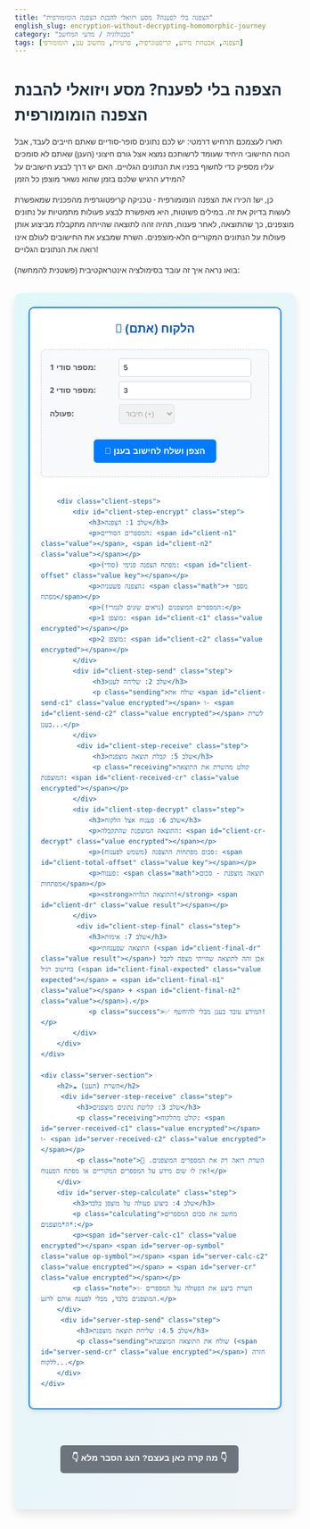 ```yaml
---
title: "הצפנה בלי לפענח? מסע ויזואלי להבנת הצפנה הומומורפית"
english_slug: encryption-without-decrypting-homomorphic-journey
category: "טכנולוגיה / מדעי המחשב"
tags: [הצפנה, אבטחת מידע, קריפטוגרפיה, פרטיות, מחשוב ענן, הומומורפי]
---
```

# הצפנה בלי לפענח? מסע ויזואלי להבנת הצפנה הומומורפית

תארו לעצמכם תרחיש דרמטי: יש לכם נתונים סופר-סודיים שאתם חייבים לעבד, אבל הכוח החישובי היחיד שעומד לרשותכם נמצא אצל גורם חיצוני (הענן) שאתם לא סומכים עליו מספיק כדי לחשוף בפניו את הנתונים הגלויים. האם יש דרך לבצע חישובים על המידע הרגיש שלכם בזמן שהוא נשאר מוצפן כל הזמן?

כן, יש! הכירו את הצפנה הומומורפית - טכניקה קריפטוגרפית מהפכנית שמאפשרת לעשות בדיוק את זה. במילים פשוטות, היא מאפשרת לבצע פעולות מתמטיות על נתונים מוצפנים, כך שהתוצאה, לאחר פענוח, תהיה זהה לתוצאה שהייתה מתקבלת מביצוע אותן פעולות על הנתונים המקוריים הלא-מוצפנים. השרת שמבצע את החישובים לעולם אינו רואה את הנתונים הגלויים!

בואו נראה איך זה עובד בסימולציה אינטראקטיבית (פשטנית להמחשה):

<div class="homomorphic-demo">
    <div class="client-section">
        <h2>📍 הלקוח (אתם)</h2>
        <div class="input-area">
            <label for="num1">מספר סודי 1:</label>
            <input type="number" id="num1" value="5" min="1" max="10">
            <br>
            <label for="num2">מספר סודי 2:</label>
            <input type="number" id="num2" value="3" min="1" max="10">
            <br>
            <label for="operation">פעולה:</label>
            <select id="operation" disabled> <!-- Disable for simplicity in this demo -->
                <option value="add">חיבור (+)</option>
                <!-- <option value="multiply">כפל (*)</option> -->
            </select>
            <br>
            <button id="calculateBtn">🔐 הצפן ושלח לחישוב בענן</button>
        </div>

        <div class="client-steps">
            <div id="client-step-encrypt" class="step">
                <h3>שלב 1: הצפנה</h3>
                <p>המספרים הסודיים: <span id="client-n1" class="value"></span>, <span id="client-n2" class="value"></span></p>
                <p>מפתח הצפנה פנימי (סודי): <span id="client-offset" class="value key"></span></p>
                <p>הצפנה פשטנית: <span class="math">מספר + מפתח</span></p>
                <p>המספרים המוצפנים (נראים שונים לגמרי!):</p>
                <p>מוצפן 1: <span id="client-c1" class="value encrypted"></span></p>
                <p>מוצפן 2: <span id="client-c2" class="value encrypted"></span></p>
            </div>
            <div id="client-step-send" class="step">
                 <h3>שלב 2: שליחה לענן</h3>
                 <p class="sending">שולח את <span id="client-send-c1" class="value encrypted"></span> ו- <span id="client-send-c2" class="value encrypted"></span> לשרת בענן...</p>
            </div>
             <div id="client-step-receive" class="step">
                 <h3>שלב 5: קבלת תוצאה מוצפנת</h3>
                 <p class="receiving">קולט מהשרת את התוצאה המוצפנת: <span id="client-received-cr" class="value encrypted"></span></p>
            </div>
            <div id="client-step-decrypt" class="step">
                <h3>שלב 6: פענוח אצל הלקוח</h3>
                <p>התוצאה המוצפנת שהתקבלה: <span id="client-cr-decrypt" class="value encrypted"></span></p>
                <p>סכום מפתחות ההצפנה (משמש לפענוח): <span id="client-total-offset" class="value key"></span></p>
                <p>פענוח: <span class="math">תוצאה מוצפנת - סכום מפתחות</span></p>
                <p><strong>התוצאה הגלויה!</strong> <span id="client-dr" class="value result"></span></p>
            </div>
             <div id="client-step-final" class="step">
                <h3>שלב 7: אימות</h3>
                <p>התוצאה שפענחתי (<span id="client-final-dr" class="value result"></span>) אכן זהה לתוצאה שהייתי מצפה לקבל בחישוב רגיל (<span id="client-final-expected" class="value expected"></span> = <span id="client-final-n1" class="value"></span> + <span id="client-final-n2" class="value"></span>).</p>
                <p class="success">✅ המידע עובד בענן מבלי להיחשף!</p>
            </div>
        </div>
    </div>

    <div class="server-section">
        <h2>☁️ השרת (הענן)</h2>
         <div id="server-step-receive" class="step">
             <h3>שלב 3: קליטת נתונים מוצפנים</h3>
             <p class="receiving">קולט מהלקוח: <span id="server-received-c1" class="value encrypted"></span> ו- <span id="server-received-c2" class="value encrypted"></span></p>
             <p class="note">🤫 השרת רואה רק את המספרים המוצפנים. אין לו שום מידע על המספרים המקוריים או מפתח הפענוח!</p>
        </div>
        <div id="server-step-calculate" class="step">
            <h3>שלב 4: ביצוע פעולה על מוצפן בלבד</h3>
            <p class="calculating">מחשב את סכום המספרים ה*מוצפנים*:</p>
            <p><span id="server-calc-c1" class="value encrypted"></span> <span id="server-op-symbol" class="value op-symbol"></span> <span id="server-calc-c2" class="value encrypted"></span> = <span id="server-cr" class="value encrypted"></span></p>
            <p class="note">✨ השרת ביצע את הפעולה על המספרים המוצפנים בלבד, מבלי לפענח אותם לרגע.</p>
        </div>
         <div id="server-step-send" class="step">
             <h3>שלב 4.5: שליחת תוצאה מוצפנת</h3>
             <p class="sending">שולח את התוצאה המוצפנת (<span id="server-send-cr" class="value encrypted"></span>) חזרה ללקוח...</p>
        </div>
    </div>
</div>

<button id="toggleExplanationBtn">👇 מה קרה כאן בעצם? הצג הסבר מלא 👇</button>

<div id="explanation" style="display: none;">
    <h2>הצפנה הומומורפית - ההסבר המלא</h2>

    <h3>מהי הצפנה הומומורפית?</h3>
    הצפנה הומומורפית היא סוג של הצפנה המאפשרת לבצע פעולות חישוביות על מידע מוצפן מבלי לפענח אותו קודם. התוצאה של החישוב על המידע המוצפן תהיה זהה לתוצאה של החישוב על המידע הגלוי, לאחר שתפוענח. פירוש השם "הומומורפית" מגיע מיוונית ומשמעותו "אותה צורה" או "אותה מבנה", המתייחס לכך שמבנה הפעולות (חיבור/כפל) נשמר בין העולם הגלוי לעולם המוצפן.

    <h3>הבעיה שפותרת הצפנה הומומורפית</h3>
    בעידן הביג דאטה ומחשוב הענן, ארגונים ויחידים אוגרים כמויות עצומות של נתונים רגישים (רפואיים, פיננסיים, אישיים) ורוצים לעבד אותם באמצעות שירותי ענן או שירותי צד שלישי כדי לנצל את כוח העיבוד או האנליטיקה שלהם. הבעיה היא ששליחת הנתונים במצב גלוי (לא מוצפן) לצד שלישי חושפת אותם לסיכוני פרטיות ואבטחה חמורים. הצפנה הומומורפית מאפשרת לשלוח את הנתונים מוצפנים, לבצע עליהם את החישוב הנדרש בענן, ולקבל תוצאה מוצפנת בחזרה, אותה הלקוח יכול לפענח ולקבל את התשובה הנכונה - וכל זאת מבלי שהענן יצטרך לראות או לפענח את הנתונים המקוריים או את התוצאה הסופית.

    <h3>השוואה להצפנה רגילה</h3>
    בהצפנה רגילה (כמו AES), אם רוצים לבצע חישוב על נתונים מוצפנים, יש לפענח אותם קודם, לבצע את החישוב על הנתונים הגלויים, ואז להצפין מחדש את התוצאה אם רוצים לשמור על פרטיותה. זה דורש מהשרת או מצד שלישי שמעבד את הנתונים גישה למפתח הפענוח ולנתונים הגלויים בשלב כלשהו של התהליך, מה שפוגע בפרטיות. הצפנה הומומורפית מבטלת את הצורך הזה בשלב העיבוד על ידי שימוש בתכונות מתמטיות מיוחדות של שיטת ההצפנה.

    <h3>הרעיון הבסיסי מאחורי הדמו הפשטני:</h3>
    הדמו שראיתם למעלה מדגים עקרון **הומומורפיות חיבורית פשטנית ביותר**. נניח שיש לנו מספר <span class="math">n</span>. נצפין אותו על ידי הוספת "מפתח" סודי <span class="math">r</span>: <span class="math">E(n) = n + r</span>. אם נצפין שני מספרים, <span class="math">n1</span> ו-<span class="math">n2</span>, עם מפתחות שונים <span class="math">r1</span> ו-<span class="math">r2</span> בהתאמה:
    <span class="math">E(n1) = n1 + r1</span>
    <span class="math">E(n2) = n2 + r2</span>

    עכשיו, בואו נראה מה קורה אם השרת (שרואה רק את הערכים המוצפנים!) מחבר אותם:
    <span class="math">E(n1) + E(n2) = (n1 + r1) + (n2 + r2) = (n1 + n2) + (r1 + r2)</span>

    שימו לב! התוצאה המוצפנת שהשרת מקבל היא בדיוק הסכום של המספרים המקוריים (<span class="math">n1 + n2</span>) בתוספת סכום המפתחות (<span class="math">r1 + r2</span>).
    כשהלקוח מקבל בחזרה את התוצאה המוצפנת, הוא יודע מה היה סכום המפתחות שהשתמש בהם (<span class="math">r1 + r2</span>), ויכול פשוט לחסר אותו מהתוצאה המוצפנת כדי לקבל את הסכום המקורי:
    <span class="math">D(E(n1) + E(n2)) = (n1 + n2) + (r1 + r2) - (r1 + r2) = n1 + n2</span>

    הדמו הפשטני הזה עובד רק עבור חיבור והוא לחלוטין לא מאובטח בפועל (מפתחות אקראיים פשוטים לא מספיקים), אבל הוא ממחיש את הרעיון המרכזי: ניתן לבצע פעולה על ערכים מוצפנים ולקבל תוצאה שניתנת לפענוח לתוצאה הנכונה, מבלי שהגורם המחשב ראה את הערכים המקוריים או את התוצאה הסופית הגלויה. שיטות הומומורפיות אמיתיות משתמשות במתמטיקה מורכבת הרבה יותר, לרוב מבוססת על סריגים (lattices), כדי להשיג אבטחה ופונקציונליות רחבה יותר.

    <h3>סוגי הצפנה הומומורפית</h3>
    ישנם מספר סוגים של הצפנה הומומורפית, הנבדלים בסוג וכמות הפעולות שהם מאפשרים לבצע על נתונים מוצפנים:
    <ul>
        <li>**הצפנה הומומורפית חלקית (Partially Homomorphic Encryption - PHE):** מאפשרת לבצע סוג אחד בלבד של פעולה (או חיבור אינסופי פעמים, או כפל אינסופי פעמים) על הנתונים המוצפנים, אך לא שילוב של שניהם. דוגמאות כוללות את RSA (כפל) ואל-גמאל (ElGamal - כפל) או פאייה (Paillier - חיבור, דומה לעקרון בדמו אך מורכב יותר).</li>
        <li>**הצפנה הומומורפית כלשהי (Somewhat Homomorphic Encryption - SHE):** מאפשרת לבצע מספר מוגבל של סוגי פעולות (חיבור וכפל) על הנתונים המוצפנים, אך קיים גבול לעומק המעגל החישובי (כלומר, כמה פעולות שונות ניתן לשרשר). לאחר מספר מסוים של פעולות, ה"רעש" המתווסף להצפנה הופך גדול מדי ומפריע לפענוח תקין.</li>
        <li>**הצפנה הומומורפית מלאה (Fully Homomorphic Encryption - FHE):** המטרה הקדושה של התחום. מאפשרת לבצע **כל** סוג של פעולה חישובית (כלומר, כל מעגל בוליאני או אריתמטי) על הנתונים המוצפנים, מספר בלתי מוגבל של פעמים. זה מאפשר לבצע חישובים מורכבים מאוד על נתונים מוצפנים לחלוטין. פריצת הדרך המרכזית בתחום היתה עבודתו של קרייג ג'נטרי (Craig Gentry) ב-2009. מערכות FHE מודרניות משתמשות בטכניקה שנקראת "אתחול מחדש" (bootstrapping) כדי להקטין את ה"רעש" (או השגיאה) ולאפשר המשך החישובים.</li>
    </ul>

    <h3>אתגרים וחסרונות</h3>
    למרות הפוטנציאל העצום, הצפנה הומומורפית, ובפרט FHE, סובלת עדיין ממספר אתגרים משמעותיים המעכבים את אימוצה הנרחב:
    <ul>
        <li>**ביצועים:** חישובים על נתונים מוצפנים באמצעות FHE איטיים משמעותית (פי אלפים עד מיליונים) מחישובים על נתונים גלויים. הם דורשים גם נפח זיכרון גדול יותר.</li>
        <li>**מורכבות:** המערכות מורכבות מאוד לתכנון, הטמעה ושימוש נכון.</li>
        <li>**גודל הצפנה:** הטקסטים המוצפנים (ciphertext) גדולים בהרבה מהנתונים הגלויים המקוריים.</li>
    </ul>
    מחקר ופיתוח פעילים מתקיימים כדי לשפר את הביצועים ולהקטין את המורכבות. ישנן ספריות FHE בקוד פתוח (כמו SEAL של מיקרוסופט, HElib של IBM, או PALISADE) המאפשרות למפתחים להתנסות בטכנולוגיה זו.

    <h3>יישומים פוטנציאליים</h3>
    ככל שהטכנולוגיה תשתפר ותהפוך יעילה יותר, הצפנה הומומורפית צפויה להיות חיונית במגוון תחומים בהם פרטיות המידע היא קריטית:
    <ul>
        <li>**מחשוב ענן מאובטח לחלוטין:** עיבוד נתונים רגישים (כמו רשומות רפואיות, נתונים פיננסיים, מידע גנטי) בענן ללא חשיפתם לספק הענן, גם אם השרתים נפרצים.</li>
        <li>**פרטיות ברשתות נוירונים ובינה מלאכותית:** ביצוע אימון או הסקה על נתונים מוצפנים, או שימוש במודלים מוצפנים. מאפשר ניתוח נתונים רגישים ללא פגיעה בפרטיות.</li>
        <li>**ניתוח ביג דאטה תוך שמירה על פרטיות:** ביצוע שאילתות וניתוחים סטטיסטיים על מאגרי נתונים גדולים מוצפנים.</li>
        <li>**שיתוף פעולה מאובטח:** מספר צדדים יכולים לשתף פעולה בחישוב על הנתונים המשולבים שלהם (למשל, סטטיסטיקה על נתונים מכמה בתי חולים) מבלי שצד כלשהו ילמד על הנתונים הגלויים של צד אחר.</li>
        <li>**הצבעה אלקטרונית מאובטחת:** הבטחת פרטיות ההצבעה תוך כדי אפשרות לבצע חישוב על הקולות המוצפנים כדי לקבל את התוצאה הסופית.</li>
    </ul>
    הצפנה הומומורפית היא תחום מחקר פעיל ומרתק שמבטיח עתיד שבו פרטיות המידע והיכולת לעבד אותו אינם סותרים עוד.
</div>

<style>
    /* General Styles */
    body {
        font-family: 'Segoe UI', Tahoma, Geneva, Verdana, sans-serif;
        line-height: 1.6;
        color: #333;
    }

    h1, h2, h3 {
        color: #1a2a3a;
        margin-bottom: 15px;
    }

    p {
        margin-bottom: 10px;
    }

    .math {
        font-family: Consolas, Monaco, 'Andale Mono', 'Ubuntu Mono', monospace;
        background-color: #eef;
        padding: 2px 5px;
        border-radius: 3px;
        font-style: normal; /* Override italic for .note */
    }

    /* Demo Layout */
    .homomorphic-demo {
        display: flex;
        justify-content: center;
        align-items: stretch; /* Ensure sections stretch to match height */
        gap: 20px; /* Space between sections */
        padding: 25px;
        background: linear-gradient(to bottom right, #e0f7fa, #f0f4f8); /* Subtle gradient */
        border-radius: 12px;
        margin: 30px 0;
        flex-wrap: wrap; /* Allow wrapping on smaller screens */
        box-shadow: 0 8px 16px rgba(0, 0, 0, 0.1);
    }

    .client-section, .server-section {
        flex: 1; /* Allows sections to grow */
        min-width: 320px; /* Ensure minimum width for readability */
        padding: 20px;
        border-radius: 10px;
        background-color: #ffffff;
        box-shadow: 0 4px 8px rgba(0, 0, 0, 0.08);
        display: flex; /* Use flex to arrange inner content */
        flex-direction: column; /* Stack inner elements */
    }

    .client-section {
        border: 2px solid #007bff; /* Client primary color */
        color: #0056b3;
    }

    .server-section {
        border: 2px solid #28a745; /* Server success color */
         color: #1e7e34;
    }

    .client-section h2, .server-section h2 {
        text-align: center;
        margin-top: 0;
        margin-bottom: 20px;
        color: inherit; /* Use parent color */
    }

    /* Input Area */
    .input-area {
        background-color: #f8f9fa;
        padding: 15px;
        border-radius: 8px;
        margin-bottom: 20px;
        border: 1px dashed #ccc;
    }

    .input-area label {
        display: inline-block;
        width: 120px; /* Increased width for labels */
        margin-bottom: 8px;
        font-weight: bold;
        color: #555;
    }

    .input-area input[type="number"],
    .input-area select {
        padding: 8px;
        border: 1px solid #ced4da;
        border-radius: 5px;
        margin-bottom: 8px;
        width: calc(100% - 140px); /* Adjust width considering label */
        box-sizing: border-box; /* Include padding in width */
    }

     .input-area select {
         width: auto; /* Auto width for select */
         min-width: 100px;
     }

    /* Buttons */
    #calculateBtn, #toggleExplanationBtn {
        display: block;
        width: auto; /* Allow button width to adapt */
        margin: 20px auto 10px auto; /* Center button */
        padding: 12px 20px;
        font-size: 1.1em;
        border: none;
        border-radius: 6px;
        cursor: pointer;
        transition: background-color 0.3s ease, transform 0.1s ease;
        font-weight: bold;
    }

    #calculateBtn {
        background-color: #007bff;
        color: white;
    }

    #calculateBtn:hover {
        background-color: #0056b3;
        transform: translateY(-2px);
    }
     #calculateBtn:active {
        transform: translateY(0);
     }


     #toggleExplanationBtn {
        background-color: #6c757d;
        color: white;
        margin: 30px auto; /* Center below demo */
     }

     #toggleExplanationBtn:hover {
         background-color: #5a6268;
         transform: translateY(-2px);
     }
      #toggleExplanationBtn:active {
        transform: translateY(0);
     }


    /* Steps */
    .client-steps {
         margin-top: 20px;
         border-top: 1px solid #eee;
         padding-top: 15px;
    }

    .step {
        background-color: #f8f9fa; /* Light background for steps */
        border-radius: 8px;
        padding: 15px;
        margin-bottom: 15px;
        border: 1px solid #e9ecef;
        opacity: 0; /* Start hidden */
        transform: translateY(20px); /* Start slightly below */
        transition: opacity 0.5s ease-out, transform 0.5s ease-out, background-color 0.3s ease;
        position: relative; /* Needed for pseudo-elements or badges */
    }

    .step.active {
         opacity: 1;
         transform: translateY(0);
         background-color: #e2f3ff; /* Highlight active step for client */
    }
    .server-section .step.active {
        background-color: #d4edda; /* Highlight active step for server */
    }


    .step h3 {
        margin-top: 0;
        margin-bottom: 10px;
        color: #0056b3; /* Client color */
        border-bottom: 1px solid #dee2e6;
        padding-bottom: 8px;
    }
     .server-section .step h3 {
        color: #1e7e34; /* Server color */
     }


    .step p {
        margin: 8px 0;
        font-size: 1em;
        color: #555;
    }

    .step p strong {
        color: #333;
    }

    .note {
        font-style: italic;
        color: #666;
        font-size: 0.9em;
        margin-top: 10px;
        padding-top: 5px;
        border-top: 1px dashed #ced4da;
    }

    /* Value Highlighting */
    .value {
        font-weight: bold;
        color: #007bff; /* Client primary color */
        transition: color 0.3s ease;
    }

    .server-section .value {
         color: #28a745; /* Server success color */
    }

    .value.encrypted {
        color: #ffc107; /* Warning/Encrypted color */
    }
     .value.encrypted:hover {
         color: #d39e00;
     }

     .value.key {
         color: #6f42c1; /* Purple for keys/offsets */
     }
     .value.key:hover {
          color: #5a32a1;
     }

     .value.result {
         color: #dc3545; /* Danger/Result color */
         font-size: 1.2em;
     }
      .value.result:hover {
          color: #c82333;
      }

     .value.expected {
          color: #17a2b8; /* Info color for expected value */
     }
      .value.expected:hover {
           color: #138496;
      }

     .value.op-symbol {
         color: #666; /* Gray for operator */
     }


    /* Animation Indicators */
    .sending, .receiving, .calculating {
        position: relative;
        padding-left: 25px; /* Make space for icon */
    }

    .sending::before, .receiving::before, .calculating::before {
        content: '...'; /* Simple indicator */
        position: absolute;
        left: 0;
        font-weight: bold;
        animation: pulse 1.5s infinite ease-in-out;
    }
    .sending::before { content: '➡️'; } /* Sending arrow */
    .receiving::before { content: '⬅️'; } /* Receiving arrow */
    .calculating::before { content: '⚙️'; } /* Gear icon for calculating */


    @keyframes pulse {
        0% { opacity: 0.5; }
        50% { opacity: 1; }
        100% { opacity: 0.5; }
    }


    /* Final Step Success */
    .success {
        font-weight: bold;
        color: #28a745; /* Success color */
        text-align: center;
        font-size: 1.1em;
        margin-top: 20px;
        padding-top: 10px;
        border-top: 2px dashed #28a745;
    }


    /* Explanation Section */
    #explanation {
        margin-top: 30px;
        padding: 25px;
        border: 1px solid #ccc;
        border-radius: 10px;
        background-color: #fff;
        box-shadow: 0 4px 8px rgba(0, 0, 0, 0.05);
    }

    #explanation h2, #explanation h3 {
        color: #1a2a3a;
    }

    #explanation ul {
        list-style: disc;
        margin-left: 25px;
        padding-left: 0;
    }

    #explanation li {
        margin-bottom: 8px;
    }

    /* Responsive Adjustments */
    @media (max-width: 768px) {
        .homomorphic-demo {
            flex-direction: column;
            align-items: center;
        }

        .client-section, .server-section {
            width: 100%; /* Full width on small screens */
            margin: 10px 0;
        }

         .input-area label {
             width: 100%;
             margin-bottom: 0;
         }
         .input-area input[type="number"],
         .input-area select {
             width: 100%;
             margin-bottom: 10px;
         }
    }

     /* Initial state - hide all steps */
     .client-steps .step, .server-section .step {
        display: none; /* Managed by JS for animation */
     }
</style>

<script>
    document.addEventListener('DOMContentLoaded', () => {
        const num1Input = document.getElementById('num1');
        const num2Input = document.getElementById('num2');
        const operationSelect = document.getElementById('operation'); // Disabled in this version
        const calculateBtn = document.getElementById('calculateBtn');
        const toggleExplanationBtn = document.getElementById('toggleExplanationBtn');
        const explanationDiv = document.getElementById('explanation');

        // Client elements
        const clientN1 = document.getElementById('client-n1');
        const clientN2 = document.getElementById('client-n2');
        const clientOffset = document.getElementById('client-offset');
        const clientC1 = document.getElementById('client-c1');
        const clientC2 = document.getElementById('client-c2');
        const clientSendC1 = document.getElementById('client-send-c1');
        const clientSendC2 = document.getElementById('client-send-c2');
        const clientReceivedCr = document.getElementById('client-received-cr');
        const clientCrDecrypt = document.getElementById('client-cr-decrypt');
        const clientTotalOffset = document.getElementById('client-total-offset');
        const clientDr = document.getElementById('client-dr');
        const clientFinalDr = document.getElementById('client-final-dr');
        const clientFinalExpected = document.getElementById('client-final-expected');
         const clientFinalN1 = document.getElementById('client-final-n1');
         const clientFinalN2 = document.getElementById('client-final-n2');


        // Server elements
        const serverReceivedC1 = document.getElementById('server-received-c1');
        const serverReceivedC2 = document.getElementById('server-received-c2');
        const serverCalcC1 = document.getElementById('server-calc-c1');
        const serverCalcC2 = document.getElementById('server-calc-c2');
        const serverOpSymbol = document.getElementById('server-op-symbol');
        const serverCr = document.getElementById('server-cr');
        const serverSendCr = document.getElementById('server-send-cr');

        // Step containers
        const clientEncryptStep = document.getElementById('client-step-encrypt');
        const clientSendStep = document.getElementById('client-step-send');
        const clientReceiveStep = document.getElementById('client-step-receive');
        const clientDecryptStep = document.getElementById('client-step-decrypt');
        const clientFinalStep = document.getElementById('client-step-final');
        const serverReceiveStep = document.getElementById('server-step-receive');
        const serverCalculateStep = document.getElementById('server-step-calculate');
        const serverSendStep = document.getElementById('server-step-send');

        const allSteps = [
            { element: clientEncryptStep, delay: 500 },
            { element: clientSendStep, delay: 1500 },
            { element: serverReceiveStep, delay: 1000 },
            { element: serverCalculateStep, delay: 1500 },
            { element: serverSendStep, delay: 1000 },
            { element: clientReceiveStep, delay: 1000 },
            { element: clientDecryptStep, delay: 1500 },
            { element: clientFinalStep, delay: 1000 }
        ];


        function hideAllSteps() {
            document.querySelectorAll('.step').forEach(step => {
                step.style.display = 'none';
                step.classList.remove('active');
                step.style.opacity = '0';
                step.style.transform = 'translateY(20px)';
            });
        }

        function showStep(stepElement) {
             stepElement.style.display = 'block';
             // Force reflow to make transition work on display change
             stepElement.offsetHeight;
             stepElement.classList.add('active');
        }

        function animateSequence(steps) {
            let totalDelay = 0;
            steps.forEach((step, index) => {
                totalDelay += step.delay;
                setTimeout(() => {
                    // Deactivate previous step visually
                    if (index > 0) {
                         steps[index-1].element.classList.remove('active');
                    }
                    showStep(step.element);
                }, totalDelay);
            });
             // Deactivate last step after a brief moment
             setTimeout(() => {
                 if (steps.length > 0) {
                    steps[steps.length-1].element.classList.remove('active');
                 }
             }, totalDelay + steps[steps.length-1].delay + 500);

        }


        calculateBtn.addEventListener('click', () => {
            hideAllSteps();
            calculateBtn.disabled = true; // Prevent double clicking during animation

            const num1 = parseInt(num1Input.value);
            const num2 = parseInt(num2Input.value);
            const operation = operationSelect.value; // Currently only 'add' is an option

            if (isNaN(num1) || isNaN(num2)) {
                alert("Please enter valid numbers.");
                calculateBtn.disabled = false;
                return;
            }

            // Simple additive homomorphic simulation (like Paillier for addition)
            // E(n) = n + r + BASE_OFFSET (simplified)
            // E(n1) + E(n2) = (n1 + r1 + BASE) + (n2 + r2 + BASE) = (n1+n2) + (r1+r2) + 2*BASE
            // Decrypt: EncryptedSum - (r1+r2) - 2*BASE = n1+n2
            // Let's use a consistent large offset and random parts for demonstration

            const BASE_OFFSET_MAGNITUDE = 10000; // A larger base to make encrypted values look significantly different
            const randomPart1 = Math.floor(Math.random() * 1000); // Larger random part
            const randomPart2 = Math.floor(Math.random() * 1000);

            const offset1 = BASE_OFFSET_MAGNITUDE + randomPart1; // Simulate random offset 1
            const offset2 = BASE_OFFSET_MAGNITUDE + randomPart2; // Simulate random offset 2

            const totalOffset = offset1 + offset2; // Total offset needed for decryption (sum of client offsets)


            // --- Client Side: Encryption ---
            // Encrypted value is the original number + its offset
            const encrypted1 = num1 + offset1;
            const encrypted2 = num2 + offset2;

            clientN1.textContent = num1;
            clientN2.textContent = num2;
            clientOffset.textContent = `${offset1} (עבור ${num1}), ${offset2} (עבור ${num2})`; // Show individual offsets
            clientC1.textContent = encrypted1;
            clientC2.textContent = encrypted2;


            // --- Server Side: Calculation on Encrypted Data ---
            let encryptedResult;
            let opSymbol;
            if (operation === 'add') {
                // Homomorphic addition simulation: Add the encrypted values
                encryptedResult = encrypted1 + encrypted2;
                opSymbol = '+';
            }
            // Note: A real Paillier system for addition involves modulo arithmetic and properties
            // related to the public/private key pair. This demo simplifies greatly.

            serverCalcC1.textContent = encrypted1;
            serverCalcC2.textContent = encrypted2;
            serverOpSymbol.textContent = opSymbol;
            serverCr.textContent = encryptedResult;


            // --- Client Side: Decryption ---
            // Decrypting the sum: The server's result is (n1 + offset1) + (n2 + offset2) = (n1+n2) + (offset1+offset2).
            // The client knows offset1 and offset2, so it knows their sum (totalOffset).
            // Decrypted result = EncryptedResult - totalOffset
            const decryptedResult = encryptedResult - totalOffset;


            clientCrDecrypt.textContent = encryptedResult;
            clientTotalOffset.textContent = totalOffset;
            clientDr.textContent = decryptedResult;

            // --- Client Side: Verification ---
            const expectedResult = num1 + num2; // The real answer
            clientFinalDr.textContent = decryptedResult;
            clientFinalExpected.textContent = expectedResult;
            clientFinalN1.textContent = num1;
            clientFinalN2.textContent = num2;


             // --- Animate the sequence ---

             // Populate text for steps before showing
             clientSendC1.textContent = encrypted1;
             clientSendC2.textContent = encrypted2;
             serverReceivedC1.textContent = encrypted1;
             serverReceivedC2.textContent = encrypted2;
             serverSendCr.textContent = encryptedResult;
             clientReceivedCr.textContent = encryptedResult;


            animateSequence(allSteps);

             // Re-enable button after animation finishes (adjust delay based on total animation time)
             const totalAnimationTime = allSteps.reduce((sum, step) => sum + step.delay, 0) + allSteps[allSteps.length - 1].delay + 500;
             setTimeout(() => {
                calculateBtn.disabled = false;
             }, totalAnimationTime);


        });

        toggleExplanationBtn.addEventListener('click', () => {
            if (explanationDiv.style.display === 'none') {
                explanationDiv.style.display = 'block';
                toggleExplanationBtn.textContent = '👆 הסתר הסבר מלא 👆';
            } else {
                explanationDiv.style.display = 'none';
                toggleExplanationBtn.textContent = '👇 מה קרה כאן בעצם? הצג הסבר מלא 👇';
            }
        });

        // Initialize the demo view
         hideAllSteps();
         toggleExplanationBtn.textContent = '👇 מה קרה כאן בעצם? הצג הסבר מלא 👇'; // Set initial button text
         operationSelect.value = 'add'; // Ensure default is add
    });
</script>
```